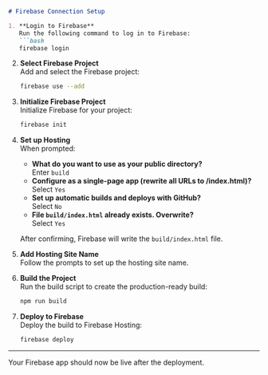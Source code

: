 ```markdown
# Firebase Connection Setup

1. **Login to Firebase**  
   Run the following command to log in to Firebase:
   ```bash
   firebase login
   ```

2. **Select Firebase Project**  
   Add and select the Firebase project:
   ```bash
   firebase use --add
   ```

3. **Initialize Firebase Project**  
   Initialize Firebase for your project:
   ```bash
   firebase init
   ```

4. **Set up Hosting**  
   When prompted:
   - **What do you want to use as your public directory?**  
     Enter `build`
   - **Configure as a single-page app (rewrite all URLs to /index.html)?**  
     Select `Yes`
   - **Set up automatic builds and deploys with GitHub?**  
     Select `No`
   - **File `build/index.html` already exists. Overwrite?**  
     Select `Yes`

   After confirming, Firebase will write the `build/index.html` file.

5. **Add Hosting Site Name**  
   Follow the prompts to set up the hosting site name.

6. **Build the Project**  
   Run the build script to create the production-ready build:
   ```bash
   npm run build
   ```

7. **Deploy to Firebase**  
   Deploy the build to Firebase Hosting:
   ```bash
   firebase deploy
   ```

---

Your Firebase app should now be live after the deployment.
```